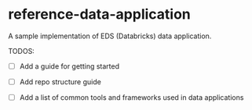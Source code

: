 # reference-data-application

A sample implementation of EDS (Databricks) data application. 

TODOS:

- [ ] Add a guide for getting started
- [ ] Add repo structure guide
- [ ] Add a list of common tools and frameworks used in data applications

